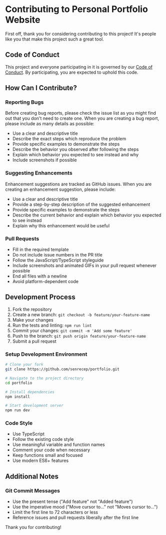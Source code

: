 # Contributing to Personal Portfolio Website

First off, thank you for considering contributing to this project! It's people like you that make this project such a great tool.

## Code of Conduct

This project and everyone participating in it is governed by our [Code of Conduct](CODE_OF_CONDUCT.md). By participating, you are expected to uphold this code.

## How Can I Contribute?

### Reporting Bugs

Before creating bug reports, please check the issue list as you might find out that you don't need to create one. When you are creating a bug report, please include as many details as possible:

* Use a clear and descriptive title
* Describe the exact steps which reproduce the problem
* Provide specific examples to demonstrate the steps
* Describe the behavior you observed after following the steps
* Explain which behavior you expected to see instead and why
* Include screenshots if possible

### Suggesting Enhancements

Enhancement suggestions are tracked as GitHub issues. When you are creating an enhancement suggestion, please include:

* Use a clear and descriptive title
* Provide a step-by-step description of the suggested enhancement
* Provide specific examples to demonstrate the steps
* Describe the current behavior and explain which behavior you expected to see instead
* Explain why this enhancement would be useful

### Pull Requests

* Fill in the required template
* Do not include issue numbers in the PR title
* Follow the JavaScript/TypeScript styleguide
* Include screenshots and animated GIFs in your pull request whenever possible
* End all files with a newline
* Avoid platform-dependent code

## Development Process

1. Fork the repository
2. Create a new branch: `git checkout -b feature/your-feature-name`
3. Make your changes
4. Run the tests and linting: `npm run lint`
5. Commit your changes: `git commit -m 'Add some feature'`
6. Push to the branch: `git push origin feature/your-feature-name`
7. Submit a pull request

### Setup Development Environment

```bash
# Clone your fork
git clone https://github.com/senrecep/portfolio.git

# Navigate to the project directory
cd portfolio

# Install dependencies
npm install

# Start development server
npm run dev
```

### Code Style

* Use TypeScript
* Follow the existing code style
* Use meaningful variable and function names
* Comment your code when necessary
* Keep functions small and focused
* Use modern ES6+ features

## Additional Notes

### Git Commit Messages

* Use the present tense ("Add feature" not "Added feature")
* Use the imperative mood ("Move cursor to..." not "Moves cursor to...")
* Limit the first line to 72 characters or less
* Reference issues and pull requests liberally after the first line

Thank you for contributing! 